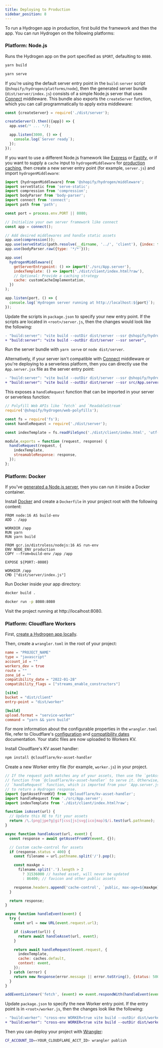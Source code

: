 ```yaml
---
title: Deploying to Production
sidebar_position: 8
---
```


To run a Hydrogen app in production, first build the framework and then the app. You can run Hydrogen on the following platforms:

### Platform: Node.js

Runs the Hydrogen app on the port specified as `$PORT`, defaulting to `8080`.

```bash
yarn build

yarn serve
```

If you're using the default server entry point in the `build:server` script (`@shopify/hydrogen/platforms/node`), then the generated server bundle (`dist/server/index.js`) consists of a simple Node.js server that uses [Connect](https://github.com/senchalabs/connect) middleware. This bundle also exports the `createServer` function, which you can call programmatically to apply extra middleware:

```js
const {createServer} = require('./dist/server');

createServer().then(({app}) => {
  app.use(/* ... */);

  app.listen(3000, () => {
    console.log(`Server ready`);
  });
});
```

If you want to use a different Node.js framework like [Express](https://expressjs.com/) or [Fastify](https://www.fastify.io/), or if you want to supply a `cache` input to `hydrogenMiddleware` for [production caching](/custom-storefronts/hydrogen/framework/cache#caching-in-production), then create a new server entry point (for example, `server.js`) and import `hydrogenMiddleware`:

```js
import {hydrogenMiddleware} from '@shopify/hydrogen/middleware';
import serveStatic from 'serve-static';
import compression from 'compression';
import bodyParser from 'body-parser';
import connect from 'connect';
import path from 'path';

const port = process.env.PORT || 8080;

// Initialize your own server framework like connect
const app = connect();

// Add desired middlewares and handle static assets
app.use(compression());
app.use(serveStatic(path.resolve(__dirname, '../', 'client'), {index: false}));
app.use(bodyParser.raw({type: '*/*'}));

app.use(
  hydrogenMiddleware({
    getServerEntrypoint: () => import('./src/App.server'),
    indexTemplate: () => import('./dist/client/index.html?raw'),
    // Optional: Provide a caching strategy
    cache: customCacheImplementation,
  })
);

app.listen(port, () => {
  console.log(`Hydrogen server running at http://localhost:${port}`);
});
```

Update the scripts in `package.json` to specify your new entry point. If the scripts are located in `<root>/server.js`, then the changes would look like the following:

```diff
- "build:server": "vite build --outDir dist/server --ssr @shopify/hydrogen/platforms/node",
+ "build:server": "vite build --outDir dist/server --ssr server",
```

Run the server bundle with `yarn serve` or `node dist/server`.

Alternatively, if your server isn't compatible with [Connect](https://github.com/senchalabs/connect) middleware or you're deploying to a serverless platform, then you can directly use the `App.server.jsx` file as the server entry point:

```diff
- "build:server": "vite build --outDir dist/server --ssr @shopify/hydrogen/platforms/node",
+ "build:server": "vite build --outDir dist/server --ssr src/App.server",
```

This exposes a `handleRequest` function that can be imported in your server or serverless function:

```js
// Polyfill Web APIs like `fetch` and `ReadableStream`
require('@shopify/hydrogen/web-polyfills');

const fs = require('fs');
const handleRequest = require('./dist/server');

const indexTemplate = fs.readFileSync('./dist/client/index.html', 'utf-8');

module.exports = function (request, response) {
  handleRequest(request, {
    indexTemplate,
    streamableResponse: response,
  });
};
```

### Platform: Docker

If you've [generated a Node.js server](#platform:-node-js), then you can run it inside a Docker container.

Install [Docker](https://www.docker.com/) and create a `Dockerfile` in your project root with the following content:

```
FROM node:16 AS build-env
ADD . /app

WORKDIR /app
RUN yarn
RUN yarn build

FROM gcr.io/distroless/nodejs:16 AS run-env
ENV NODE_ENV production
COPY --from=build-env /app /app

EXPOSE ${PORT:-8080}

WORKDIR /app
CMD ["dist/server/index.js"]
```

Run Docker inside your app directory:

```bash
docker build .

docker run -p 8080:8080
```

Visit the project running at http://localhost:8080.

### Platform: Cloudflare Workers

First, [create a Hydrogen app locally](https://shopify.dev/custom-storefronts/hydrogen/getting-started).

Then, create a `wrangler.toml` in the root of your project:

```toml
name = "PROJECT_NAME"
type = "javascript"
account_id = ""
workers_dev = true
route = ""
zone_id = ""
compatibility_date = "2022-01-28"
compatibility_flags = ["streams_enable_constructors"]

[site]
bucket = "dist/client"
entry-point = "dist/worker"

[build]
upload.format = "service-worker"
command = "yarn && yarn build"
```

For more information about the configurable properties in the `wrangler.toml` file, refer to Cloudflare's [configuration](https://developers.cloudflare.com/workers/cli-wrangler/configuration) and [compatibility dates](https://developers.cloudflare.com/workers/platform/compatibility-dates) documentation. Your static files are now uploaded to Workers KV.

Install Cloudflare's KV asset handler:

```bash
npm install @cloudflare/kv-asset-handler
```

Create a new Worker entry file (for example, `worker.js`) in your project.

```js
// If the request path matches any of your assets, then use the `getAssetFromKV`
// function from `@cloudflare/kv-asset-handler` to serve it. Otherwise, call the
// `handleRequest` function, which is imported from your `App.server.jsx` file,
// to return a Hydrogen response.
import {getAssetFromKV} from '@cloudflare/kv-asset-handler';
import handleRequest from './src/App.server';
import indexTemplate from './dist/client/index.html?raw';

function isAsset(url) {
  // Update this RE to fit your assets
  return /\.(png|jpe?g|gif|css|js|svg|ico|map)$/i.test(url.pathname);
}

async function handleAsset(url, event) {
  const response = await getAssetFromKV(event, {});

  // Custom cache-control for assets
  if (response.status < 400) {
    const filename = url.pathname.split('/').pop();

    const maxAge =
      filename.split('.').length > 2
        ? 31536000 // hashed asset, will never be updated
        : 86400; // favicon and other public assets

    response.headers.append('cache-control', `public, max-age=${maxAge}`);
  }

  return response;
}

async function handleEvent(event) {
  try {
    const url = new URL(event.request.url);

    if (isAsset(url)) {
      return await handleAsset(url, event);
    }

    return await handleRequest(event.request, {
      indexTemplate,
      cache: caches.default,
      context: event,
    });
  } catch (error) {
    return new Response(error.message || error.toString(), {status: 500});
  }
}

addEventListener('fetch', (event) => event.respondWith(handleEvent(event)));
```

Update `package.json` to specify the new Worker entry point. If the entry point is in `<root>/worker.js`, then the changes look like the following:

```diff
- "build:worker": "cross-env WORKER=true vite build --outDir dist/worker --ssr @shopify/hydrogen/platforms/worker",
+ "build:worker": "cross-env WORKER=true vite build --outDir dist/worker --ssr worker",
```

Then you can deploy your project with [Wrangler](https://developers.cloudflare.com/workers/cli-wrangler/install-update):

```bash
CF_ACCOUNT_ID=<YOUR_CLOUDFLARE_ACCT_ID> wrangler publish
```
